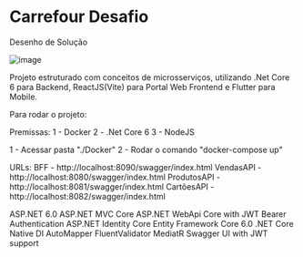 # Carrefour Desafio
Desenho de Solução 

![image](https://user-images.githubusercontent.com/13989921/217156801-3998900d-ea92-46c2-b9fa-60d5f050e34f.png)


Projeto estruturado com conceitos de microsserviços, utilizando .Net Core 6 para Backend, ReactJS(Vite) para Portal Web Frontend e Flutter para Mobile.

Para rodar o projeto:

Premissas:
1 - Docker
2 - .Net Core 6
3 - NodeJS

1 - Acessar pasta "./Docker"
2 - Rodar o comando "docker-compose up"

URLs:
BFF - http://localhost:8090/swagger/index.html
VendasAPI - http://localhost:8080/swagger/index.html
ProdutosAPI - http://localhost:8081/swagger/index.html
CartõesAPI - http://localhost:8082/swagger/index.html

ASP.NET 6.0
ASP.NET MVC Core
ASP.NET WebApi Core with JWT Bearer Authentication
ASP.NET Identity Core
Entity Framework Core 6.0
.NET Core Native DI
AutoMapper
FluentValidator
MediatR
Swagger UI with JWT support
